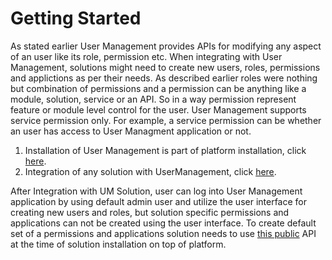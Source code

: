 # Getting Started

As stated earlier User Management provides APIs for modifying any aspect of an user like its role, permission etc. When integrating with User Management, solutions might need to create new users, roles, permissions and applictions as per their needs. As described earlier roles were nothing but combination of permissions and a permission can be anything like a module, solution, service or an API. So in a way permission represent feature or module level control for the user. User Management supports service permission only. For example, a service permission can be whether an user has access to User Managment application or not.

1. Installation of User Management is part of platform installation, click [here](https://confluence.guavus.com/display/PA/UM+installation+guide).
2. Integration of any solution with UserManagement, click [here](https://confluence.guavus.com/display/PA/User+Management+Integration+with+Solution).

After Integration with UM Solution, user can log into User Management application by using default admin user and utilize the user interface for creating new users and roles, but solution specific permissions and applications can not be created using the user interface. 
To  create  default set of a permissions and applications solution needs to use [this public](https://confluence.guavus.com/display/PA/User+Management+API#UserManagementAPI-PublicAPIs) API  at the time of solution installation on top of platform.
